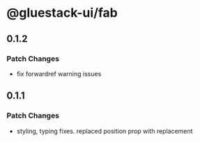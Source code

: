 # @gluestack-ui/fab

## 0.1.2

### Patch Changes

- fix forwardref warning issues

## 0.1.1

### Patch Changes

- styling, typing fixes. replaced position prop with replacement
